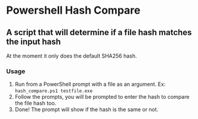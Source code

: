 # Powershell Hash Compare

## A script that will determine if a file hash matches the input hash
At the moment it only does the default SHA256 hash.

### Usage
1. Run from a PowerShell prompt with a file as an argument. Ex: `hash_compare.ps1 testfile.exe`
2. Follow the prompts, you will be prompted to enter the hash to compare the file hash too.
3. Done! The prompt will show if the hash is the same or not.